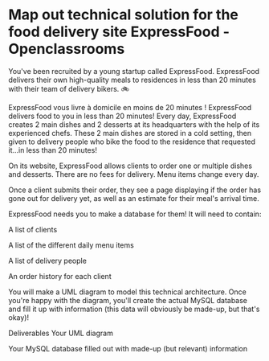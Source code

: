 # Map out technical solution for the food delivery site ExpressFood - Openclassrooms
You've been recruited by a young startup called ExpressFood. ExpressFood delivers their own high-quality meals to residences in less than 20 minutes with their team of delivery bikers. 🚲

ExpressFood vous livre à domicile en moins de 20 minutes !
ExpressFood delivers food to you in less than 20 minutes!
Every day, ExpressFood creates 2 main dishes and 2 desserts at its headquarters with the help of its experienced chefs. These 2 main dishes are stored in a cold setting, then given to delivery people who bike the food to the residence that requested it...in less than 20 minutes! 

On its website, ExpressFood allows clients to order one or multiple dishes and desserts. There are no fees for delivery. Menu items change every day. 

Once a client submits their order, they see a page displaying if the order has gone out for delivery yet, as well as an estimate for their meal's arrival time.

ExpressFood needs you to make a database for them! It will need to contain: 

A list of clients

A list of the different daily menu items

A list of delivery people

An order history for each client

You will make a UML diagram to model this technical architecture. Once you're happy with the diagram, you'll create the actual MySQL database and fill it up with information (this data will obviously be made-up, but that's okay)!

Deliverables
Your UML diagram

Your MySQL database filled out with made-up (but relevant) information 
